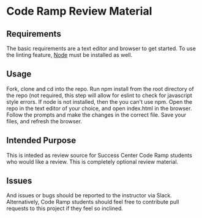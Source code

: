 # Code Ramp Review Material

## Requirements
The basic requirements are a text editor and browser to get started.
To use the linting feature, <a href="https://nodejs.org/en/">Node</a> must be installed as well. 

## Usage
Fork, clone and cd into the repo.
Run npm install from the root directory of the repo (not required, this step will allow for eslint to check for javascript style errors.
If node is not installed, then the you can't use npm.
Open the repo in the text editor of your choice, and open index.html in the browser.
Follow the prompts and make the changes in the correct file.
Save your files, and refresh the browser.

## Intended Purpose
This is inteded as review source for Success Center Code Ramp students who would like a review. 
This is completely optional review material.

## Issues
And issues or bugs should be reported to the instructor via Slack.
Alternatively, Code Ramp students should feel free to contribute pull requests to this project if they feel so inclined.
